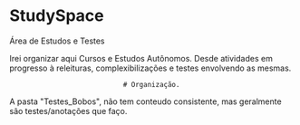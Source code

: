 # StudySpace
Área de Estudos e Testes

Irei organizar aqui Cursos e Estudos Autônomos. Desde atividades em progresso à releituras, complexibilizações e testes envolvendo as mesmas.



                                # Organização.


A pasta "Testes_Bobos", não tem conteudo consistente, mas geralmente são testes/anotações que faço.
